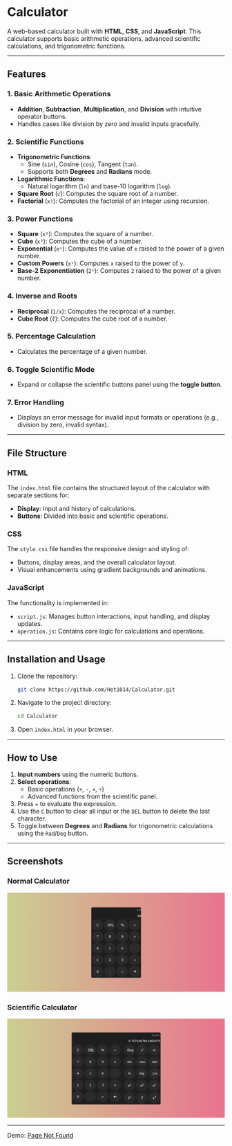 # Calculator  

A web-based calculator built with **HTML**, **CSS**, and **JavaScript**. This calculator supports basic arithmetic operations, advanced scientific calculations, and trigonometric functions.

---

## Features  

### 1. **Basic Arithmetic Operations**  
- **Addition**, **Subtraction**, **Multiplication**, and **Division** with intuitive operator buttons.  
- Handles cases like division by zero and invalid inputs gracefully.  

### 2. **Scientific Functions**  
- **Trigonometric Functions**:  
  - Sine (`sin`), Cosine (`cos`), Tangent (`tan`).  
  - Supports both **Degrees** and **Radians** mode.  
- **Logarithmic Functions**:  
  - Natural logarithm (`ln`) and base-10 logarithm (`log`).  
- **Square Root** (`√`): Computes the square root of a number.  
- **Factorial** (`x!`): Computes the factorial of an integer using recursion.  

### 3. **Power Functions**  
- **Square** (`x²`): Computes the square of a number.  
- **Cube** (`x³`): Computes the cube of a number.  
- **Exponential** (`eˣ`): Computes the value of `e` raised to the power of a given number.  
- **Custom Powers** (`xʸ`): Computes `x` raised to the power of `y`.  
- **Base-2 Exponentiation** (`2ˣ`): Computes `2` raised to the power of a given number.  

### 4. **Inverse and Roots**  
- **Reciprocal** (`1/x`): Computes the reciprocal of a number.  
- **Cube Root** (`∛`): Computes the cube root of a number.  

### 5. **Percentage Calculation**  
- Calculates the percentage of a given number.  

### 6. **Toggle Scientific Mode**  
- Expand or collapse the scientific buttons panel using the **toggle button**.  

### 7. **Error Handling**  
- Displays an error message for invalid input formats or operations (e.g., division by zero, invalid syntax).  

---

## File Structure  

### HTML  
The `index.html` file contains the structured layout of the calculator with separate sections for:  
- **Display**: Input and history of calculations.  
- **Buttons**: Divided into basic and scientific operations.  

### CSS  
The `style.css` file handles the responsive design and styling of:  
- Buttons, display areas, and the overall calculator layout.  
- Visual enhancements using gradient backgrounds and animations.

### JavaScript  
The functionality is implemented in:  
- `script.js`: Manages button interactions, input handling, and display updates.  
- `operation.js`: Contains core logic for calculations and operations.  

---

## Installation and Usage  

1. Clone the repository:  
   ```bash
   git clone https://github.com/Het1014/Calculator.git
   ```
2. Navigate to the project directory:  
   ```bash
   cd Calculator
   ```
3. Open `index.html` in your browser.  

---

## How to Use  

1. **Input numbers** using the numeric buttons.  
2. **Select operations**:  
   - Basic operations (`+`, `-`, `×`, `÷`)  
   - Advanced functions from the scientific panel.  
3. Press `=` to evaluate the expression.  
4. Use the `C` button to clear all input or the `DEL` button to delete the last character.  
5. Toggle between **Degrees** and **Radians** for trigonometric calculations using the `Rad`/`Deg` button.  

---

## Screenshots  

### Normal Calculator  
![Normal Calculator](https://raw.githubusercontent.com/Het1014/Calculator/master/assets/simple.png)

### Scientific Calculator  
![Scientific Calculator](https://raw.githubusercontent.com/Het1014/Calculator/master/assets/scientific.png)

---

Demo: [Page Not Found](https://het1014.github.io/Calculator/)
